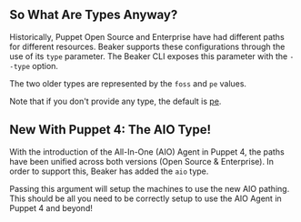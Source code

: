 ## So What Are Types Anyway?

Historically, Puppet Open Source and Enterprise have had different paths for different resources.  Beaker supports these configurations through the use of its `type` parameter.  The Beaker CLI exposes this parameter with the `--type` option.  

The two older types are represented by the `foss` and `pe` values.

Note that if you don't provide any type, the default is [pe](https://github.com/puppetlabs/beaker/blob/master/lib/beaker/options/presets.rb#L131).

## New With Puppet 4: The AIO Type!

With the introduction of the All-In-One (AIO) Agent in Puppet 4, the paths have been unified across both versions (Open Source & Enterprise).  In order to support this, Beaker has added the `aio` type.

Passing this argument will setup the machines to use the new AIO pathing.  This should be all you need to be correctly setup to use the AIO Agent in Puppet 4 and beyond!

